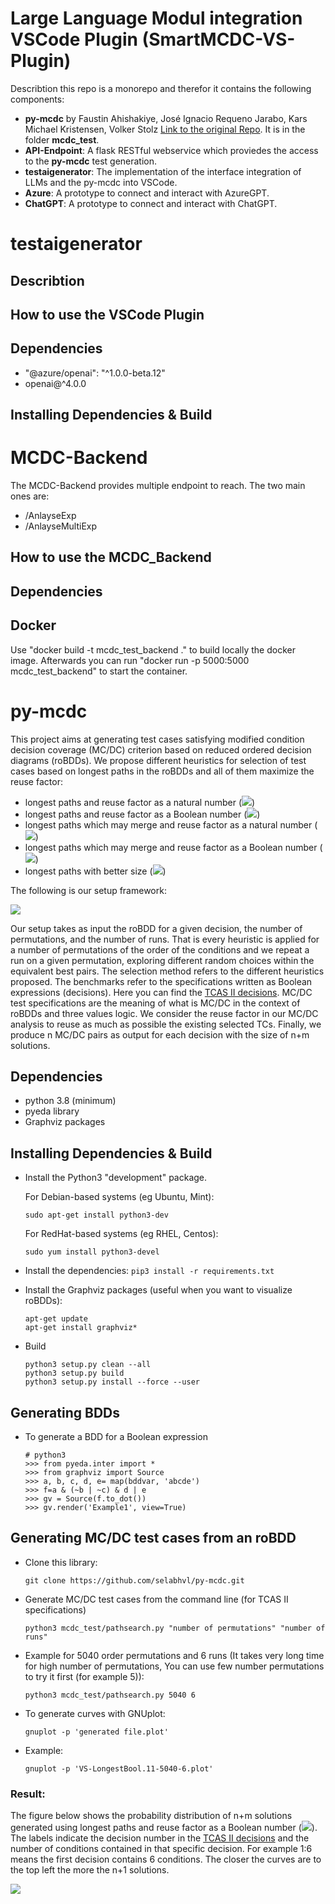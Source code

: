 # Large Language Modul integration VSCode Plugin (SmartMCDC-VS-Plugin)

Describtion this repo is a monorepo and therefor it contains the following components:

  - **py-mcdc** by Faustin Ahishakiye, José Ignacio Requeno Jarabo, Kars Michael Kristensen,  Volker Stolz [Link to the original Repo](https://github.com/selabhvl/py-mcdc). It is in the folder **mcdc_test**.
  - **API-Endpoint**: A flask RESTful webservice which proviedes the access to the **py-mcdc** test generation.
  - **testaigenerator**: The implementation of the interface integration of LLMs and the py-mcdc into VSCode.
  - **Azure**: A prototype to connect and interact with AzureGPT.
  - **ChatGPT**: A prototype to connect and interact with ChatGPT.

# testaigenerator

## Describtion

## How to use the VSCode Plugin

## Dependencies

- "@azure/openai": "^1.0.0-beta.12"
- openai@^4.0.0

## Installing Dependencies & Build

# MCDC-Backend
The MCDC-Backend provides multiple endpoint to reach. The two main ones are:

  - /AnlayseExp 
  - /AnlayseMultiExp

## How to use the MCDC_Backend

## Dependencies

## Docker 

Use "docker build -t mcdc_test_backend ." to build locally the docker image. Afterwards you can run "docker run -p 5000:5000 mcdc_test_backend" to start the container.

# py-mcdc
This project aims at generating test cases satisfying modified condition decision coverage (MC/DC) criterion based on reduced ordered decision diagrams (roBDDs).
We propose different heuristics for selection of test cases based on longest paths in the roBDDs and all of them maximize the reuse factor:
- longest paths and reuse factor as a natural number (<img src="https://render.githubusercontent.com/render/math?math=\mathcal{H}_{LPN}">)
- longest paths and reuse factor as a Boolean number (<img src="https://render.githubusercontent.com/render/math?math=\mathcal{H}_{LPB}">)
- longest paths which may merge and reuse factor as a natural number (<img src="https://render.githubusercontent.com/render/math?math=\mathcal{H}_{LMMN}">) 
- longest paths which may merge and reuse factor as a Boolean number (<img src="https://render.githubusercontent.com/render/math?math=\mathcal{H}_{LMMB}">) 
- longest paths with better size (<img src="https://render.githubusercontent.com/render/math?math=\mathcal{H}_{LPBS}">)

 The following is our setup framework:

![](./setupframework.jpg)

Our setup takes as input the roBDD for a given decision, the number of permutations, and the number of runs. 
That is every heuristic is applied for a number of permutations of the order of the conditions and we repeat a run on a given permutation,
exploring different random choices within the equivalent best pairs.
The selection method refers to the different heuristics proposed.
The benchmarks refer to the specifications written as Boolean expressions (decisions).
Here you can find the [TCAS II decisions](https://github.com/selabhvl/py-mcdc/blob/main/mcdc_test/tcasii.py).
MC/DC test specifications are the meaning of what is MC/DC in the context of roBDDs and three values logic.
We consider the reuse factor in our MC/DC analysis to reuse as much as possible the existing selected TCs.
Finally, we produce n MC/DC pairs as output for each decision with the size of n+m solutions.

## Dependencies
- python 3.8 (minimum)
- pyeda library
- Graphviz packages

## Installing Dependencies & Build
- Install the Python3 "development" package.

  For Debian-based systems (eg Ubuntu, Mint):

  `sudo apt-get install python3-dev`

  For RedHat-based systems (eg RHEL, Centos):

   `sudo yum install python3-devel`

- Install the dependencies:
   `pip3 install -r requirements.txt`

- Install the Graphviz packages (useful when you want to visualize roBDDs): 
    
    ```
    apt-get update
    apt-get install graphviz*
    ```
 
<!--
- Install latest release pyeda version using pip:

   `pip3 install pyeda`

- Install pyeda from the repository:
  
  Clone the pyeda library:

  `git clone git://github.com/cjdrake/pyeda.git`
-->

- Build
  ```
  python3 setup.py clean --all
  python3 setup.py build
  python3 setup.py install --force --user
  ```

## Generating BDDs 

- To generate a BDD for a Boolean expression
    ```
    # python3
    >>> from pyeda.inter import *
    >>> from graphviz import Source
    >>> a, b, c, d, e= map(bddvar, 'abcde')
    >>> f=a & (~b | ~c) & d | e
    >>> gv = Source(f.to_dot())
    >>> gv.render('Example1', view=True)
    ```
## Generating MC/DC test cases from an roBDD
- Clone this library:

  `git clone https://github.com/selabhvl/py-mcdc.git`

- Generate MC/DC test cases from the command line (for TCAS II specifications)

  `python3 mcdc_test/pathsearch.py "number of permutations" "number of runs"`

- Example for 5040 order permutations and 6 runs (It takes very long time for high number of permutations, You can use few number permutations to try it first (for example 5)):

  `python3 mcdc_test/pathsearch.py 5040 6`
- To generate curves with GNUplot:
  ```
  gnuplot -p 'generated file.plot' 
  ```

- Example: 
  ```
  gnuplot -p 'VS-LongestBool.11-5040-6.plot'
  ```
### Result:
The figure below shows the probability distribution of n+m solutions generated using longest paths and reuse factor as a Boolean number (<img src="https://render.githubusercontent.com/render/math?math=\mathcal{H}_{LPB}">).
The labels indicate the decision number in the [TCAS II decisions](https://github.com/selabhvl/py-mcdc/blob/main/mcdc_test/tcasii.py) and the number of conditions contained in that specific decision.
For example 1:6 means the first decision contains 6 conditions. The closer the curves are to the top left the more the n+1 solutions.

![](./LPB.png)